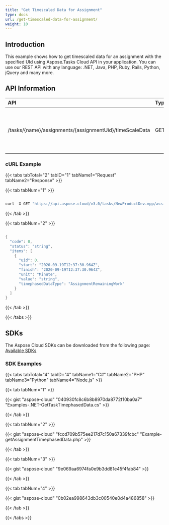 ```yaml
---
title: "Get Timescaled Data for Assignment"
type: docs
url: /get-timescaled-data-for-assignment/
weight: 10
---
```


## **Introduction**
This example shows how to get timescaled data for an assignment with the specified UId using Aspose.Tasks Cloud API in your application. You can use our REST API with any language: .NET, Java, PHP, Ruby, Rails, Python, jQuery and many more.
## **API Information**

|**API**|**Type**|**Description**|**Resource Link**|
| :- | :- | :- | :- |
|/tasks/{name}/assignments/{assignmentUid}/timeScaleData|GET|Get timescaled data for an assignment with the specified Uid|[GetAssignmentTimephasedData](https://apireference.aspose.cloud/tasks/#/TasksAssignments/GetAssignmentTimephasedData)|
### **cURL Example**
{{< tabs tabTotal="2" tabID="1" tabName1="Request" tabName2="Response" >}}

{{< tab tabNum="1" >}}

```java

curl -X GET "https://api.aspose.cloud/v3.0/tasks/NewProductDev.mpp/assignments/27/timeScaleData?type=TaskWork" -H "accept: application/json" -H "x-aspose-client: Containerize.Swagger"

```

{{< /tab >}}

{{< tab tabNum="2" >}}

```java

{
  "code": 0,
  "status": "string",
  "items": [
    {
      "uid": 0,
      "start": "2020-09-19T12:37:30.964Z",
      "finish": "2020-09-19T12:37:30.964Z",
      "unit": "Minute",
      "value": "string",
      "timephasedDataType": "AssignmentRemainingWork"
    }
  ]
}

```

{{< /tab >}}

{{< /tabs >}}
## **SDKs**
The Aspose Cloud SDKs can be downloaded from the following page: [Available SDKs](/tasks/available-sdks/)
### **SDK Examples**
{{< tabs tabTotal="4" tabID="4" tabName1="C#" tabName2="PHP" tabName3="Python" tabName4="Node.js" >}}

{{< tab tabNum="1" >}}

{{< gist "aspose-cloud" "040930fc8c6b8b8970da8772f10ba0a7" "Examples-.NET-GetTaskTimephasedData.cs" >}}

{{< /tab >}}

{{< tab tabNum="2" >}}

{{< gist "aspose-cloud" "fccd709b575ee217d7c150a67339fcbc" "Example-getAssignmentTimephasedData.php" >}}

{{< /tab >}}

{{< tab tabNum="3" >}}

{{< gist "aspose-cloud" "9e069aa6974fa0e9b3dd81e45f4fab84" >}}

{{< /tab >}}

{{< tab tabNum="4" >}}

{{< gist "aspose-cloud" "0b02ea998643db3c00540e0d4a486858" >}}

{{< /tab >}}

{{< /tabs >}}
